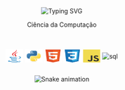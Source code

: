 ### 

<header>
<link rel="stylesheet" href="https://cdn.jsdelivr.net/gh/devicons/devicon@v2.15.1/devicon.min.css">
</header>

<div align="center">
<div>
 <img src="https://readme-typing-svg.herokuapp.com?color=%23DD6387&center=true&vCenter=true&lines=Hello!+I+am+Matheus+Achim!;Welcome+to+my+profile!" alt="Typing SVG">
<br>
</div>

<p>
Ciência da Computação
</p>

</div>
 <br>
<div align="center">
  <div style="display: inline_block"><br>
  <img align="center" alt="Java" height="30" width="40" src="https://raw.githubusercontent.com/devicons/devicon/master/icons/java/java-original.svg">
  <img align="center" alt="Python" height="30" width="40" src="https://raw.githubusercontent.com/devicons/devicon/master/icons/python/python-original.svg">
  <i class="devicon-flutter-plain"></i>
  <img align="center" alt="Html5" height="30" width="40" src="https://raw.githubusercontent.com/devicons/devicon/master/icons/html5/html5-original.svg">
  <img align="center" alt="Css3" height="30" width="40" src="https://raw.githubusercontent.com/devicons/devicon/master/icons/css3/css3-original.svg">
  <img align="center" alt="Javascript" height="30" width="40" src="https://raw.githubusercontent.com/devicons/devicon/master/icons/javascript/javascript-original.svg">
  <img align="center" alt="sql" height="30" width="40" src="https://cdn.jsdelivr.net/gh/devicons/devicon/icons/mysql/mysql-original-wordmark.svg" />
</div>

 ##

<div>
 
   ![Snake animation](https://github.com/GustRib/GustRib/blob/output/github-contribution-grid-snake.svg)
 
</div>
